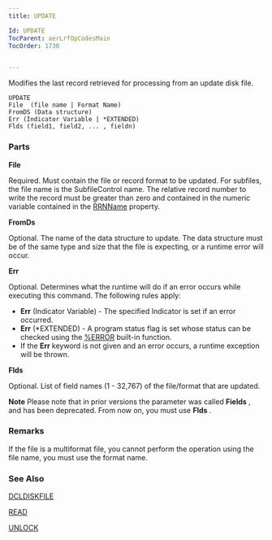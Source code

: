 ```yaml
---
title: UPDATE

Id: UPDATE
TocParent: aerLrfOpCodesMain
TocOrder: 1730


---
```


Modifies the last record retrieved for processing from an update disk file. 

```
UPDATE
File  (file name | Format Name)
FromDS (Data structure)
Err (Indicator Variable | *EXTENDED)
Flds (field1, field2, ... , fieldn)
```

### Parts

**File** 

Required. Must contain the file or record format to be updated. For subfiles, the file name is the SubfileControl name. The relative record number to write the record must be greater than zero and contained in the numeric variable contained in the [RRNName](SF_RRNName_Property.html) property.


**FromDs** 

Optional. The name of the data structure to update. The data structure must be of the same type and size that the file is expecting, or a runtime error will occur.


**Err** 

Optional. Determines what the runtime will do if an error occurs while executing this command. The following rules apply:


- **Err** (Indicator Variable) - The specified Indicator is set if an error occurred.
- **Err** (*EXTENDED) - A program status flag is set whose status can be checked using the [%ERROR](ERROR_Function.html) built-in function.
- If the **Err** keyword is not given and an error occurs, a runtime exception will be thrown.


**Flds** 

Optional. List of field names (1 - 32,767) of the file/format that are updated.


**Note** Please note that in prior versions the parameter was called **Fields** , and has been deprecated. From now on, you must use **Flds** .


### Remarks
If the file is a multiformat file, you cannot perform the operation using the file name, you must use the format name. 

### See Also
[DCLDISKFILE](DCLDISKFILE.html)

[READ](READ.html)

[UNLOCK](UNLOCK.html) 
